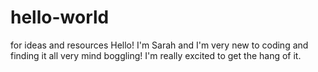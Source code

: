 # hello-world
for ideas and resources
Hello!
I'm Sarah and I'm very new to coding and finding it all very mind boggling! I'm really excited to get the hang of it.
